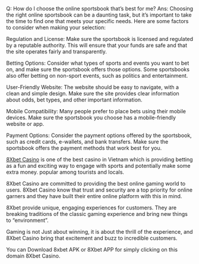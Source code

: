 
Q: How do I choose the online sportsbook that’s best for me?
Ans: Choosing the right online sportsbook can be a daunting task, but it’s important to take the time to find one that meets your specific needs.
Here are some factors to consider when making your selection:

Regulation and License:
Make sure the sportsbook is licensed and regulated by a reputable authority.
This will ensure that your funds are safe and that the site operates fairly and transparently.

Betting Options:
Consider what types of sports and events you want to bet on, and make sure the sportsbook offers those options.
Some sportsbooks also offer betting on non-sport events, such as politics and entertainment.

User-Friendly Website:
The website should be easy to navigate, with a clean and simple design.
Make sure the site provides clear information about odds, bet types, and other important information.

Mobile Compatibility:
Many people prefer to place bets using their mobile devices.
Make sure the sportsbook you choose has a mobile-friendly website or app.

Payment Options:
Consider the payment options offered by the sportsbook, such as credit cards, e-wallets, and bank transfers.
Make sure the sportsbook offers the payment methods that work best for you.

[8Xbet Casino](https://8xbet.place) is one of the best casino in Vietnam which is providing betting as a fun and exciting way to engage with sports and potentially make some extra money. popular among tourists and locals.

8Xbet Casino are committed to providing the best online gaming world to users. 8Xbet Casino know that trust and security are a top priority for online garners and they have built their entire online platform with this in mind.

8Xbet provide unique, engaging experiences for customers. They are breaking traditions of the classic gaming experience and bring new things to “environment”.

Gaming is not Just about winning, it is about the thrill of the experience, and 8Xbet Casino bring that excitement and buzz to incredible customers.

You can Download 8xbet APK or 8Xbet APP for simply clicking on this domain 8Xbet Casino.
